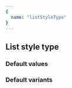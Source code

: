 ```yaml
---
{
  name: "listStyleType"
}
---
```


## List style type

### Default values
<!-- defaults.values.start -->
<!-- defaults.values.end -->


### Default variants
<!-- defaults.variants.start -->
<!-- defaults.variants.end -->
